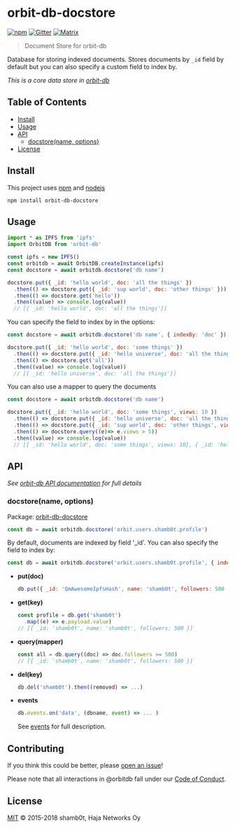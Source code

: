 # orbit-db-docstore

[![npm](https://img.shields.io/npm/v/orbit-db-docstore.svg)](https://www.npmjs.com/package/orbit-db-docstore)
[![Gitter](https://img.shields.io/gitter/room/nwjs/nw.js.svg)](https://gitter.im/orbitdb/Lobby) [![Matrix](https://img.shields.io/badge/matrix-%23orbitdb%3Apermaweb.io-blue.svg)](https://riot.permaweb.io/#/room/#orbitdb:permaweb.io) 


> Document Store for orbit-db

Database for storing indexed documents. Stores documents by `_id` field by default but you can also specify a custom field to index by.

*This is a core data store in [orbit-db](https://github.com/orbitdb/orbit-db)*

## Table of Contents

- [Install](#install)
- [Usage](#usage)
- [API](#api)
    - [docstore(name, options)](#docstorename-options)
- [License](#license)

## Install

This project uses [npm](https://npmjs.com) and [nodejs](https://nodejs.org)

```
npm install orbit-db-docstore
```

## Usage

```javascript
import * as IPFS from 'ipfs'
import OrbitDB from 'orbit-db'

const ipfs = new IPFS()
const orbitdb = await OrbitDB.createInstance(ipfs)
const docstore = await orbitdb.docstore('db name')

docstore.put({ _id: 'hello world', doc: 'all the things' })
  .then(() => docstore.put({ _id: 'sup world', doc: 'other things' }))
  .then(() => docstore.get('hello'))
  .then((value) => console.log(value))
  // [{ _id: 'hello world', doc: 'all the things'}]

```

You can specify the field to index by in the options:

```javascript
const docstore = await orbitdb.docstore('db name', { indexBy: 'doc' })

docstore.put({ _id: 'hello world', doc: 'some things' })
  .then(() => docstore.put({ _id: 'hello universe', doc: 'all the things' }))
  .then(() => docstore.get('all'))
  .then((value) => console.log(value))
  // [{ _id: 'hello universe', doc: 'all the things'}]

```

You can also use a mapper to query the documents

```javascript
const docstore = await orbitdb.docstore('db name')

docstore.put({ _id: 'hello world', doc: 'some things', views: 10 })
  .then(() => docstore.put({ _id: 'hello universe', doc: 'all the things', views: 100 }))
  .then(() => docstore.put({ _id: 'sup world', doc: 'other things', views: 5 }))
  .then(() => docstore.query((e)=> e.views > 5))
  .then((value) => console.log(value))
  // [{ _id: 'hello world', doc: 'some things', views: 10}, { _id: 'hello universe', doc: 'all the things', views: 100}]
```

## API

*See [orbit-db API documentation](https://github.com/orbitdb/orbit-db/blob/master/API.md) for full details*

### docstore(name, options)

  Package:
  [orbit-db-docstore](https://github.com/orbitdb/orbit-db-docstore)

  ```javascript
  const db = await orbitdb.docstore('orbit.users.shamb0t.profile')
  ```

  By default, documents are indexed by field '_id'. You can also specify the field to index by:

  ```javascript
  const db = await orbitdb.docstore('orbit.users.shamb0t.profile', { indexBy: 'name' })
  ```

  - **put(doc)**
    ```javascript
    db.put({ _id: 'QmAwesomeIpfsHash', name: 'shamb0t', followers: 500 }).then((hash) => ...)
    ```

  - **get(key)**
    ```javascript
    const profile = db.get('shamb0t')
      .map((e) => e.payload.value)
    // [{ _id: 'shamb0t', name: 'shamb0t', followers: 500 }]
    ```

  - **query(mapper)**
    ```javascript
    const all = db.query((doc) => doc.followers >= 500)
    // [{ _id: 'shamb0t', name: 'shamb0t', followers: 500 }]
    ```

  - **del(key)**
    ```javascript
    db.del('shamb0t').then((removed) => ...)
    ```

  - **events**

    ```javascript
    db.events.on('data', (dbname, event) => ... )
    ```

    See [events](https://github.com/haadcode/orbit-db/blob/master/API.md#events) for full description.

## Contributing

If you think this could be better, please [open an issue](https://github.com/orbitdb/orbit-db-docstore/issues/new)!

Please note that all interactions in @orbitdb fall under our [Code of Conduct](CODE_OF_CONDUCT.md).

## License

[MIT](LICENSE) ©️ 2015-2018 shamb0t, Haja Networks Oy
